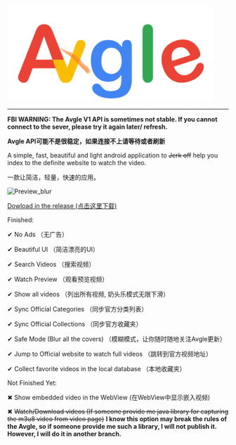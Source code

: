 ![Logo](./logo.png)

---

<b>FBI WARNING: The Avgle V1 API is sometimes not stable. If you cannot connect to the sever, please try it again later/ refresh.</b>

**Avgle API可能不是很稳定，如果连接不上请等待或者刷新**

A simple, fast, beautiful and light android application to <del>Jerk off</del> help you index to the definite website to watch the video.

一款让简洁，轻量，快速的应用。

![Preview_blur](Preview1.png)

[Dowload in the release (点击这里下载)](https://github.com/absolutelycold/Axgle/releases)

Finished:

✔ No Ads （无广告）

✔ Beautiful UI （简洁漂亮的UI）

✔ Search Videos （搜索视频）

✔ Watch Preview （观看预览视频）

✔ Show all videos （列出所有视频, 奶头乐模式无限下滑）

✔ Sync Official Categories （同步官方分类列表）

✔ Sync Official Collections （同步官方收藏夹）

✔ Safe Mode (Blur all the covers) （模糊模式，让你随时随地关注Avgle更新）

✔ Jump to Official website to watch full videos （跳转到官方视频地址）

✔ Collect favorite videos in the local database （本地收藏夹）

Not Finished Yet:

✖ Show embedded video in the WebView (在WebView中显示嵌入视频)

✖ <del>Watch/Download videos (If someone provide me java library for capturing the m3u8 video from video page)</del> **I know this option may break the rules of the Avgle, so if someone provide me such a library, I will not publish it. However, I will do it in another branch.**
